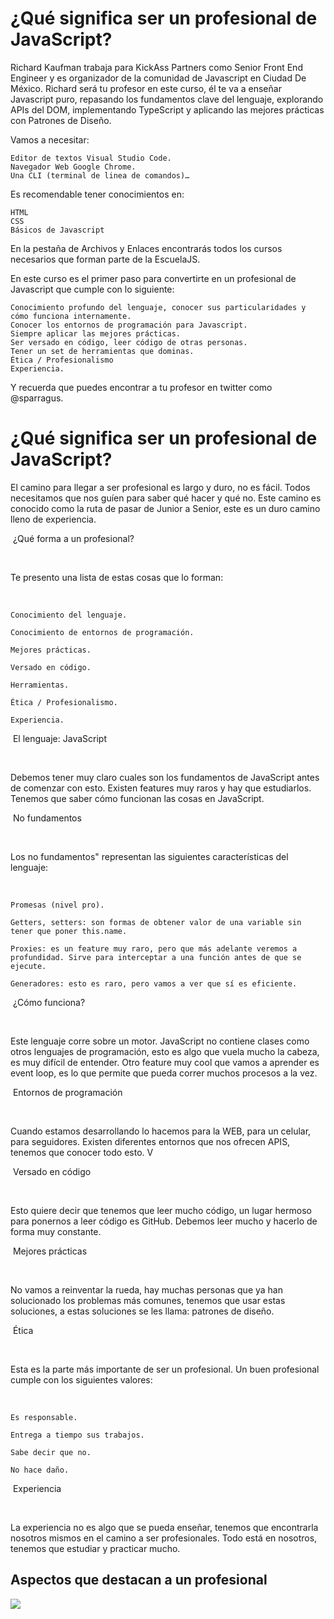 # ¿Qué significa ser un profesional de JavaScript?
Richard Kaufman trabaja para KickAss Partners como Senior Front End Engineer y es organizador de la comunidad de Javascript en Ciudad De México. Richard será tu profesor en este curso, él te va a enseñar Javascript puro, repasando los fundamentos clave del lenguaje, explorando APIs del DOM, implementando TypeScript y aplicando las mejores prácticas con Patrones de Diseño.

Vamos a necesitar:

    Editor de textos Visual Studio Code.
    Navegador Web Google Chrome.
    Una CLI (terminal de linea de comandos)…

Es recomendable tener conocimientos en:

    HTML
    CSS
    Básicos de Javascript

En la pestaña de Archivos y Enlaces encontrarás todos los cursos necesarios que forman parte de la EscuelaJS.

En este curso es el primer paso para convertirte en un profesional de Javascript que cumple con lo siguiente:

    Conocimiento profundo del lenguaje, conocer sus particularidades y cómo funciona internamente.
    Conocer los entornos de programación para Javascript.
    Siempre aplicar las mejores prácticas.
    Ser versado en código, leer código de otras personas.
    Tener un set de herramientas que dominas.
    Ética / Profesionalismo
    Experiencia.

Y recuerda que puedes encontrar a tu profesor en twitter como @sparragus.

# ¿Qué significa ser un profesional de JavaScript?
El camino para llegar a ser profesional es largo y duro, no es fácil. Todos necesitamos que nos guíen para saber qué hacer y qué no. Este camino es conocido como la ruta de pasar de Junior a Senior, este es un duro camino lleno de experiencia.

‌
¿Qué forma a un profesional?

‌

Te presento una lista de estas cosas que lo forman:

‌

    Conocimiento del lenguaje.

    Conocimiento de entornos de programación.

    Mejores prácticas.

    Versado en código.

    Herramientas.

    Ética / Profesionalismo.

    Experiencia.

‌
El lenguaje: JavaScript

‌

Debemos tener muy claro cuales son los fundamentos de JavaScript antes de comenzar con esto. Existen features muy raros y hay que estudiarlos. Tenemos que saber cómo funcionan las cosas en JavaScript.

‌
No fundamentos

‌

Los no fundamentos" representan las siguientes características del lenguaje:

‌

    Promesas (nivel pro).

    Getters, setters: son formas de obtener valor de una variable sin tener que poner this.name.

    Proxies: es un feature muy raro, pero que más adelante veremos a profundidad. Sirve para interceptar a una función antes de que se ejecute.

    Generadores: esto es raro, pero vamos a ver que sí es eficiente.

‌
¿Cómo funciona?

‌

Este lenguaje corre sobre un motor. JavaScript no contiene clases como otros lenguajes de programación, esto es algo que vuela mucho la cabeza, es muy difícil de entender. Otro feature muy cool que vamos a aprender es event loop, es lo que permite que pueda correr muchos procesos a la vez.

‌
Entornos de programación

‌

Cuando estamos desarrollando lo hacemos para la WEB, para un celular, para seguidores. Existen diferentes entornos que nos ofrecen APIS, tenemos que conocer todo esto. V

‌
Versado en código

‌

Esto quiere decir que tenemos que leer mucho código, un lugar hermoso para ponernos a leer código es GitHub. Debemos leer mucho y hacerlo de forma muy constante.

‌
Mejores prácticas

‌

No vamos a reinventar la rueda, hay muchas personas que ya han solucionado los problemas más comunes, tenemos que usar estas soluciones, a estas soluciones se les llama: patrones de diseño.

‌
Ética

‌

Esta es la parte más importante de ser un profesional. Un buen profesional cumple con los siguientes valores:

‌

    Es responsable.

    Entrega a tiempo sus trabajos.

    Sabe decir que no.

    No hace daño.

‌
Experiencia

‌

La experiencia no es algo que se pueda enseñar, tenemos que encontrarla nosotros mismos en el camino a ser profesionales. Todo está en nosotros, tenemos que estudiar y practicar mucho.

## Aspectos que destacan a un profesional
![](https://static.platzi.com/media/user_upload/Inforgafia-Profesional-Javascript-3-3988f109-a325-4735-a770-06db03b93166.jpg)
